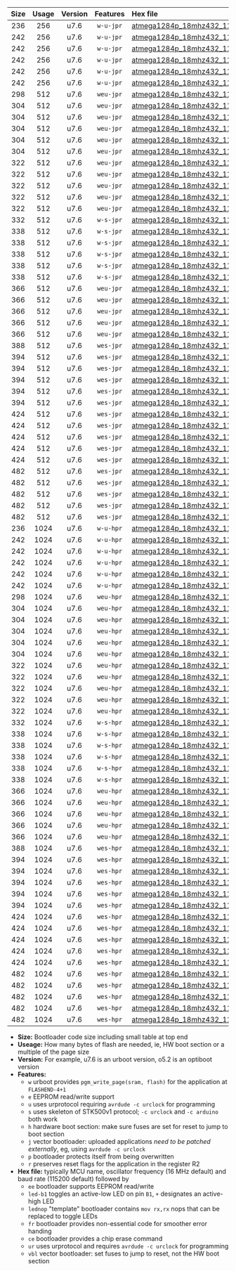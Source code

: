 |Size|Usage|Version|Features|Hex file|
|:-:|:-:|:-:|:-:|:--|
|236|256|u7.6|`w-u-jpr`|[atmega1284p_18mhz432_115200bps_ur_vbl.hex](https://raw.githubusercontent.com/stefanrueger/urboot/main/atmega1284p_18mhz432_115200bps_ur_vbl.hex)|
|242|256|u7.6|`w-u-jpr`|[atmega1284p_18mhz432_115200bps_led+b5_ur_vbl.hex](https://raw.githubusercontent.com/stefanrueger/urboot/main/atmega1284p_18mhz432_115200bps_led+b5_ur_vbl.hex)|
|242|256|u7.6|`w-u-jpr`|[atmega1284p_18mhz432_115200bps_led+b7_ur_vbl.hex](https://raw.githubusercontent.com/stefanrueger/urboot/main/atmega1284p_18mhz432_115200bps_led+b7_ur_vbl.hex)|
|242|256|u7.6|`w-u-jpr`|[atmega1284p_18mhz432_115200bps_led+c7_ur_vbl.hex](https://raw.githubusercontent.com/stefanrueger/urboot/main/atmega1284p_18mhz432_115200bps_led+c7_ur_vbl.hex)|
|242|256|u7.6|`w-u-jpr`|[atmega1284p_18mhz432_115200bps_led+d7_ur_vbl.hex](https://raw.githubusercontent.com/stefanrueger/urboot/main/atmega1284p_18mhz432_115200bps_led+d7_ur_vbl.hex)|
|242|256|u7.6|`w-u-jpr`|[atmega1284p_18mhz432_115200bps_lednop_ur_vbl.hex](https://raw.githubusercontent.com/stefanrueger/urboot/main/atmega1284p_18mhz432_115200bps_lednop_ur_vbl.hex)|
|298|512|u7.6|`weu-jpr`|[atmega1284p_18mhz432_115200bps_ee_ur_vbl.hex](https://raw.githubusercontent.com/stefanrueger/urboot/main/atmega1284p_18mhz432_115200bps_ee_ur_vbl.hex)|
|304|512|u7.6|`weu-jpr`|[atmega1284p_18mhz432_115200bps_ee_led+b5_ur_vbl.hex](https://raw.githubusercontent.com/stefanrueger/urboot/main/atmega1284p_18mhz432_115200bps_ee_led+b5_ur_vbl.hex)|
|304|512|u7.6|`weu-jpr`|[atmega1284p_18mhz432_115200bps_ee_led+b7_ur_vbl.hex](https://raw.githubusercontent.com/stefanrueger/urboot/main/atmega1284p_18mhz432_115200bps_ee_led+b7_ur_vbl.hex)|
|304|512|u7.6|`weu-jpr`|[atmega1284p_18mhz432_115200bps_ee_led+c7_ur_vbl.hex](https://raw.githubusercontent.com/stefanrueger/urboot/main/atmega1284p_18mhz432_115200bps_ee_led+c7_ur_vbl.hex)|
|304|512|u7.6|`weu-jpr`|[atmega1284p_18mhz432_115200bps_ee_led+d7_ur_vbl.hex](https://raw.githubusercontent.com/stefanrueger/urboot/main/atmega1284p_18mhz432_115200bps_ee_led+d7_ur_vbl.hex)|
|304|512|u7.6|`weu-jpr`|[atmega1284p_18mhz432_115200bps_ee_lednop_ur_vbl.hex](https://raw.githubusercontent.com/stefanrueger/urboot/main/atmega1284p_18mhz432_115200bps_ee_lednop_ur_vbl.hex)|
|322|512|u7.6|`weu-jpr`|[atmega1284p_18mhz432_115200bps_ee_led+b5_fr_ur_vbl.hex](https://raw.githubusercontent.com/stefanrueger/urboot/main/atmega1284p_18mhz432_115200bps_ee_led+b5_fr_ur_vbl.hex)|
|322|512|u7.6|`weu-jpr`|[atmega1284p_18mhz432_115200bps_ee_led+b7_fr_ur_vbl.hex](https://raw.githubusercontent.com/stefanrueger/urboot/main/atmega1284p_18mhz432_115200bps_ee_led+b7_fr_ur_vbl.hex)|
|322|512|u7.6|`weu-jpr`|[atmega1284p_18mhz432_115200bps_ee_led+c7_fr_ur_vbl.hex](https://raw.githubusercontent.com/stefanrueger/urboot/main/atmega1284p_18mhz432_115200bps_ee_led+c7_fr_ur_vbl.hex)|
|322|512|u7.6|`weu-jpr`|[atmega1284p_18mhz432_115200bps_ee_led+d7_fr_ur_vbl.hex](https://raw.githubusercontent.com/stefanrueger/urboot/main/atmega1284p_18mhz432_115200bps_ee_led+d7_fr_ur_vbl.hex)|
|322|512|u7.6|`weu-jpr`|[atmega1284p_18mhz432_115200bps_ee_lednop_fr_ur_vbl.hex](https://raw.githubusercontent.com/stefanrueger/urboot/main/atmega1284p_18mhz432_115200bps_ee_lednop_fr_ur_vbl.hex)|
|332|512|u7.6|`w-s-jpr`|[atmega1284p_18mhz432_115200bps_vbl.hex](https://raw.githubusercontent.com/stefanrueger/urboot/main/atmega1284p_18mhz432_115200bps_vbl.hex)|
|338|512|u7.6|`w-s-jpr`|[atmega1284p_18mhz432_115200bps_led+b5_vbl.hex](https://raw.githubusercontent.com/stefanrueger/urboot/main/atmega1284p_18mhz432_115200bps_led+b5_vbl.hex)|
|338|512|u7.6|`w-s-jpr`|[atmega1284p_18mhz432_115200bps_led+b7_vbl.hex](https://raw.githubusercontent.com/stefanrueger/urboot/main/atmega1284p_18mhz432_115200bps_led+b7_vbl.hex)|
|338|512|u7.6|`w-s-jpr`|[atmega1284p_18mhz432_115200bps_led+c7_vbl.hex](https://raw.githubusercontent.com/stefanrueger/urboot/main/atmega1284p_18mhz432_115200bps_led+c7_vbl.hex)|
|338|512|u7.6|`w-s-jpr`|[atmega1284p_18mhz432_115200bps_led+d7_vbl.hex](https://raw.githubusercontent.com/stefanrueger/urboot/main/atmega1284p_18mhz432_115200bps_led+d7_vbl.hex)|
|338|512|u7.6|`w-s-jpr`|[atmega1284p_18mhz432_115200bps_lednop_vbl.hex](https://raw.githubusercontent.com/stefanrueger/urboot/main/atmega1284p_18mhz432_115200bps_lednop_vbl.hex)|
|366|512|u7.6|`weu-jpr`|[atmega1284p_18mhz432_115200bps_ee_led+b5_fr_ce_ur_vbl.hex](https://raw.githubusercontent.com/stefanrueger/urboot/main/atmega1284p_18mhz432_115200bps_ee_led+b5_fr_ce_ur_vbl.hex)|
|366|512|u7.6|`weu-jpr`|[atmega1284p_18mhz432_115200bps_ee_led+b7_fr_ce_ur_vbl.hex](https://raw.githubusercontent.com/stefanrueger/urboot/main/atmega1284p_18mhz432_115200bps_ee_led+b7_fr_ce_ur_vbl.hex)|
|366|512|u7.6|`weu-jpr`|[atmega1284p_18mhz432_115200bps_ee_led+c7_fr_ce_ur_vbl.hex](https://raw.githubusercontent.com/stefanrueger/urboot/main/atmega1284p_18mhz432_115200bps_ee_led+c7_fr_ce_ur_vbl.hex)|
|366|512|u7.6|`weu-jpr`|[atmega1284p_18mhz432_115200bps_ee_led+d7_fr_ce_ur_vbl.hex](https://raw.githubusercontent.com/stefanrueger/urboot/main/atmega1284p_18mhz432_115200bps_ee_led+d7_fr_ce_ur_vbl.hex)|
|366|512|u7.6|`weu-jpr`|[atmega1284p_18mhz432_115200bps_ee_lednop_fr_ce_ur_vbl.hex](https://raw.githubusercontent.com/stefanrueger/urboot/main/atmega1284p_18mhz432_115200bps_ee_lednop_fr_ce_ur_vbl.hex)|
|388|512|u7.6|`wes-jpr`|[atmega1284p_18mhz432_115200bps_ee_vbl.hex](https://raw.githubusercontent.com/stefanrueger/urboot/main/atmega1284p_18mhz432_115200bps_ee_vbl.hex)|
|394|512|u7.6|`wes-jpr`|[atmega1284p_18mhz432_115200bps_ee_led+b5_vbl.hex](https://raw.githubusercontent.com/stefanrueger/urboot/main/atmega1284p_18mhz432_115200bps_ee_led+b5_vbl.hex)|
|394|512|u7.6|`wes-jpr`|[atmega1284p_18mhz432_115200bps_ee_led+b7_vbl.hex](https://raw.githubusercontent.com/stefanrueger/urboot/main/atmega1284p_18mhz432_115200bps_ee_led+b7_vbl.hex)|
|394|512|u7.6|`wes-jpr`|[atmega1284p_18mhz432_115200bps_ee_led+c7_vbl.hex](https://raw.githubusercontent.com/stefanrueger/urboot/main/atmega1284p_18mhz432_115200bps_ee_led+c7_vbl.hex)|
|394|512|u7.6|`wes-jpr`|[atmega1284p_18mhz432_115200bps_ee_led+d7_vbl.hex](https://raw.githubusercontent.com/stefanrueger/urboot/main/atmega1284p_18mhz432_115200bps_ee_led+d7_vbl.hex)|
|394|512|u7.6|`wes-jpr`|[atmega1284p_18mhz432_115200bps_ee_lednop_vbl.hex](https://raw.githubusercontent.com/stefanrueger/urboot/main/atmega1284p_18mhz432_115200bps_ee_lednop_vbl.hex)|
|424|512|u7.6|`wes-jpr`|[atmega1284p_18mhz432_115200bps_ee_led+b5_fr_vbl.hex](https://raw.githubusercontent.com/stefanrueger/urboot/main/atmega1284p_18mhz432_115200bps_ee_led+b5_fr_vbl.hex)|
|424|512|u7.6|`wes-jpr`|[atmega1284p_18mhz432_115200bps_ee_led+b7_fr_vbl.hex](https://raw.githubusercontent.com/stefanrueger/urboot/main/atmega1284p_18mhz432_115200bps_ee_led+b7_fr_vbl.hex)|
|424|512|u7.6|`wes-jpr`|[atmega1284p_18mhz432_115200bps_ee_led+c7_fr_vbl.hex](https://raw.githubusercontent.com/stefanrueger/urboot/main/atmega1284p_18mhz432_115200bps_ee_led+c7_fr_vbl.hex)|
|424|512|u7.6|`wes-jpr`|[atmega1284p_18mhz432_115200bps_ee_led+d7_fr_vbl.hex](https://raw.githubusercontent.com/stefanrueger/urboot/main/atmega1284p_18mhz432_115200bps_ee_led+d7_fr_vbl.hex)|
|424|512|u7.6|`wes-jpr`|[atmega1284p_18mhz432_115200bps_ee_lednop_fr_vbl.hex](https://raw.githubusercontent.com/stefanrueger/urboot/main/atmega1284p_18mhz432_115200bps_ee_lednop_fr_vbl.hex)|
|482|512|u7.6|`wes-jpr`|[atmega1284p_18mhz432_115200bps_ee_led+b5_fr_ce_vbl.hex](https://raw.githubusercontent.com/stefanrueger/urboot/main/atmega1284p_18mhz432_115200bps_ee_led+b5_fr_ce_vbl.hex)|
|482|512|u7.6|`wes-jpr`|[atmega1284p_18mhz432_115200bps_ee_led+b7_fr_ce_vbl.hex](https://raw.githubusercontent.com/stefanrueger/urboot/main/atmega1284p_18mhz432_115200bps_ee_led+b7_fr_ce_vbl.hex)|
|482|512|u7.6|`wes-jpr`|[atmega1284p_18mhz432_115200bps_ee_led+c7_fr_ce_vbl.hex](https://raw.githubusercontent.com/stefanrueger/urboot/main/atmega1284p_18mhz432_115200bps_ee_led+c7_fr_ce_vbl.hex)|
|482|512|u7.6|`wes-jpr`|[atmega1284p_18mhz432_115200bps_ee_led+d7_fr_ce_vbl.hex](https://raw.githubusercontent.com/stefanrueger/urboot/main/atmega1284p_18mhz432_115200bps_ee_led+d7_fr_ce_vbl.hex)|
|482|512|u7.6|`wes-jpr`|[atmega1284p_18mhz432_115200bps_ee_lednop_fr_ce_vbl.hex](https://raw.githubusercontent.com/stefanrueger/urboot/main/atmega1284p_18mhz432_115200bps_ee_lednop_fr_ce_vbl.hex)|
|236|1024|u7.6|`w-u-hpr`|[atmega1284p_18mhz432_115200bps_ur.hex](https://raw.githubusercontent.com/stefanrueger/urboot/main/atmega1284p_18mhz432_115200bps_ur.hex)|
|242|1024|u7.6|`w-u-hpr`|[atmega1284p_18mhz432_115200bps_led+b5_ur.hex](https://raw.githubusercontent.com/stefanrueger/urboot/main/atmega1284p_18mhz432_115200bps_led+b5_ur.hex)|
|242|1024|u7.6|`w-u-hpr`|[atmega1284p_18mhz432_115200bps_led+b7_ur.hex](https://raw.githubusercontent.com/stefanrueger/urboot/main/atmega1284p_18mhz432_115200bps_led+b7_ur.hex)|
|242|1024|u7.6|`w-u-hpr`|[atmega1284p_18mhz432_115200bps_led+c7_ur.hex](https://raw.githubusercontent.com/stefanrueger/urboot/main/atmega1284p_18mhz432_115200bps_led+c7_ur.hex)|
|242|1024|u7.6|`w-u-hpr`|[atmega1284p_18mhz432_115200bps_led+d7_ur.hex](https://raw.githubusercontent.com/stefanrueger/urboot/main/atmega1284p_18mhz432_115200bps_led+d7_ur.hex)|
|242|1024|u7.6|`w-u-hpr`|[atmega1284p_18mhz432_115200bps_lednop_ur.hex](https://raw.githubusercontent.com/stefanrueger/urboot/main/atmega1284p_18mhz432_115200bps_lednop_ur.hex)|
|298|1024|u7.6|`weu-hpr`|[atmega1284p_18mhz432_115200bps_ee_ur.hex](https://raw.githubusercontent.com/stefanrueger/urboot/main/atmega1284p_18mhz432_115200bps_ee_ur.hex)|
|304|1024|u7.6|`weu-hpr`|[atmega1284p_18mhz432_115200bps_ee_led+b5_ur.hex](https://raw.githubusercontent.com/stefanrueger/urboot/main/atmega1284p_18mhz432_115200bps_ee_led+b5_ur.hex)|
|304|1024|u7.6|`weu-hpr`|[atmega1284p_18mhz432_115200bps_ee_led+b7_ur.hex](https://raw.githubusercontent.com/stefanrueger/urboot/main/atmega1284p_18mhz432_115200bps_ee_led+b7_ur.hex)|
|304|1024|u7.6|`weu-hpr`|[atmega1284p_18mhz432_115200bps_ee_led+c7_ur.hex](https://raw.githubusercontent.com/stefanrueger/urboot/main/atmega1284p_18mhz432_115200bps_ee_led+c7_ur.hex)|
|304|1024|u7.6|`weu-hpr`|[atmega1284p_18mhz432_115200bps_ee_led+d7_ur.hex](https://raw.githubusercontent.com/stefanrueger/urboot/main/atmega1284p_18mhz432_115200bps_ee_led+d7_ur.hex)|
|304|1024|u7.6|`weu-hpr`|[atmega1284p_18mhz432_115200bps_ee_lednop_ur.hex](https://raw.githubusercontent.com/stefanrueger/urboot/main/atmega1284p_18mhz432_115200bps_ee_lednop_ur.hex)|
|322|1024|u7.6|`weu-hpr`|[atmega1284p_18mhz432_115200bps_ee_led+b5_fr_ur.hex](https://raw.githubusercontent.com/stefanrueger/urboot/main/atmega1284p_18mhz432_115200bps_ee_led+b5_fr_ur.hex)|
|322|1024|u7.6|`weu-hpr`|[atmega1284p_18mhz432_115200bps_ee_led+b7_fr_ur.hex](https://raw.githubusercontent.com/stefanrueger/urboot/main/atmega1284p_18mhz432_115200bps_ee_led+b7_fr_ur.hex)|
|322|1024|u7.6|`weu-hpr`|[atmega1284p_18mhz432_115200bps_ee_led+c7_fr_ur.hex](https://raw.githubusercontent.com/stefanrueger/urboot/main/atmega1284p_18mhz432_115200bps_ee_led+c7_fr_ur.hex)|
|322|1024|u7.6|`weu-hpr`|[atmega1284p_18mhz432_115200bps_ee_led+d7_fr_ur.hex](https://raw.githubusercontent.com/stefanrueger/urboot/main/atmega1284p_18mhz432_115200bps_ee_led+d7_fr_ur.hex)|
|322|1024|u7.6|`weu-hpr`|[atmega1284p_18mhz432_115200bps_ee_lednop_fr_ur.hex](https://raw.githubusercontent.com/stefanrueger/urboot/main/atmega1284p_18mhz432_115200bps_ee_lednop_fr_ur.hex)|
|332|1024|u7.6|`w-s-hpr`|[atmega1284p_18mhz432_115200bps.hex](https://raw.githubusercontent.com/stefanrueger/urboot/main/atmega1284p_18mhz432_115200bps.hex)|
|338|1024|u7.6|`w-s-hpr`|[atmega1284p_18mhz432_115200bps_led+b5.hex](https://raw.githubusercontent.com/stefanrueger/urboot/main/atmega1284p_18mhz432_115200bps_led+b5.hex)|
|338|1024|u7.6|`w-s-hpr`|[atmega1284p_18mhz432_115200bps_led+b7.hex](https://raw.githubusercontent.com/stefanrueger/urboot/main/atmega1284p_18mhz432_115200bps_led+b7.hex)|
|338|1024|u7.6|`w-s-hpr`|[atmega1284p_18mhz432_115200bps_led+c7.hex](https://raw.githubusercontent.com/stefanrueger/urboot/main/atmega1284p_18mhz432_115200bps_led+c7.hex)|
|338|1024|u7.6|`w-s-hpr`|[atmega1284p_18mhz432_115200bps_led+d7.hex](https://raw.githubusercontent.com/stefanrueger/urboot/main/atmega1284p_18mhz432_115200bps_led+d7.hex)|
|338|1024|u7.6|`w-s-hpr`|[atmega1284p_18mhz432_115200bps_lednop.hex](https://raw.githubusercontent.com/stefanrueger/urboot/main/atmega1284p_18mhz432_115200bps_lednop.hex)|
|366|1024|u7.6|`weu-hpr`|[atmega1284p_18mhz432_115200bps_ee_led+b5_fr_ce_ur.hex](https://raw.githubusercontent.com/stefanrueger/urboot/main/atmega1284p_18mhz432_115200bps_ee_led+b5_fr_ce_ur.hex)|
|366|1024|u7.6|`weu-hpr`|[atmega1284p_18mhz432_115200bps_ee_led+b7_fr_ce_ur.hex](https://raw.githubusercontent.com/stefanrueger/urboot/main/atmega1284p_18mhz432_115200bps_ee_led+b7_fr_ce_ur.hex)|
|366|1024|u7.6|`weu-hpr`|[atmega1284p_18mhz432_115200bps_ee_led+c7_fr_ce_ur.hex](https://raw.githubusercontent.com/stefanrueger/urboot/main/atmega1284p_18mhz432_115200bps_ee_led+c7_fr_ce_ur.hex)|
|366|1024|u7.6|`weu-hpr`|[atmega1284p_18mhz432_115200bps_ee_led+d7_fr_ce_ur.hex](https://raw.githubusercontent.com/stefanrueger/urboot/main/atmega1284p_18mhz432_115200bps_ee_led+d7_fr_ce_ur.hex)|
|366|1024|u7.6|`weu-hpr`|[atmega1284p_18mhz432_115200bps_ee_lednop_fr_ce_ur.hex](https://raw.githubusercontent.com/stefanrueger/urboot/main/atmega1284p_18mhz432_115200bps_ee_lednop_fr_ce_ur.hex)|
|388|1024|u7.6|`wes-hpr`|[atmega1284p_18mhz432_115200bps_ee.hex](https://raw.githubusercontent.com/stefanrueger/urboot/main/atmega1284p_18mhz432_115200bps_ee.hex)|
|394|1024|u7.6|`wes-hpr`|[atmega1284p_18mhz432_115200bps_ee_led+b5.hex](https://raw.githubusercontent.com/stefanrueger/urboot/main/atmega1284p_18mhz432_115200bps_ee_led+b5.hex)|
|394|1024|u7.6|`wes-hpr`|[atmega1284p_18mhz432_115200bps_ee_led+b7.hex](https://raw.githubusercontent.com/stefanrueger/urboot/main/atmega1284p_18mhz432_115200bps_ee_led+b7.hex)|
|394|1024|u7.6|`wes-hpr`|[atmega1284p_18mhz432_115200bps_ee_led+c7.hex](https://raw.githubusercontent.com/stefanrueger/urboot/main/atmega1284p_18mhz432_115200bps_ee_led+c7.hex)|
|394|1024|u7.6|`wes-hpr`|[atmega1284p_18mhz432_115200bps_ee_led+d7.hex](https://raw.githubusercontent.com/stefanrueger/urboot/main/atmega1284p_18mhz432_115200bps_ee_led+d7.hex)|
|394|1024|u7.6|`wes-hpr`|[atmega1284p_18mhz432_115200bps_ee_lednop.hex](https://raw.githubusercontent.com/stefanrueger/urboot/main/atmega1284p_18mhz432_115200bps_ee_lednop.hex)|
|424|1024|u7.6|`wes-hpr`|[atmega1284p_18mhz432_115200bps_ee_led+b5_fr.hex](https://raw.githubusercontent.com/stefanrueger/urboot/main/atmega1284p_18mhz432_115200bps_ee_led+b5_fr.hex)|
|424|1024|u7.6|`wes-hpr`|[atmega1284p_18mhz432_115200bps_ee_led+b7_fr.hex](https://raw.githubusercontent.com/stefanrueger/urboot/main/atmega1284p_18mhz432_115200bps_ee_led+b7_fr.hex)|
|424|1024|u7.6|`wes-hpr`|[atmega1284p_18mhz432_115200bps_ee_led+c7_fr.hex](https://raw.githubusercontent.com/stefanrueger/urboot/main/atmega1284p_18mhz432_115200bps_ee_led+c7_fr.hex)|
|424|1024|u7.6|`wes-hpr`|[atmega1284p_18mhz432_115200bps_ee_led+d7_fr.hex](https://raw.githubusercontent.com/stefanrueger/urboot/main/atmega1284p_18mhz432_115200bps_ee_led+d7_fr.hex)|
|424|1024|u7.6|`wes-hpr`|[atmega1284p_18mhz432_115200bps_ee_lednop_fr.hex](https://raw.githubusercontent.com/stefanrueger/urboot/main/atmega1284p_18mhz432_115200bps_ee_lednop_fr.hex)|
|482|1024|u7.6|`wes-hpr`|[atmega1284p_18mhz432_115200bps_ee_led+b5_fr_ce.hex](https://raw.githubusercontent.com/stefanrueger/urboot/main/atmega1284p_18mhz432_115200bps_ee_led+b5_fr_ce.hex)|
|482|1024|u7.6|`wes-hpr`|[atmega1284p_18mhz432_115200bps_ee_led+b7_fr_ce.hex](https://raw.githubusercontent.com/stefanrueger/urboot/main/atmega1284p_18mhz432_115200bps_ee_led+b7_fr_ce.hex)|
|482|1024|u7.6|`wes-hpr`|[atmega1284p_18mhz432_115200bps_ee_led+c7_fr_ce.hex](https://raw.githubusercontent.com/stefanrueger/urboot/main/atmega1284p_18mhz432_115200bps_ee_led+c7_fr_ce.hex)|
|482|1024|u7.6|`wes-hpr`|[atmega1284p_18mhz432_115200bps_ee_led+d7_fr_ce.hex](https://raw.githubusercontent.com/stefanrueger/urboot/main/atmega1284p_18mhz432_115200bps_ee_led+d7_fr_ce.hex)|
|482|1024|u7.6|`wes-hpr`|[atmega1284p_18mhz432_115200bps_ee_lednop_fr_ce.hex](https://raw.githubusercontent.com/stefanrueger/urboot/main/atmega1284p_18mhz432_115200bps_ee_lednop_fr_ce.hex)|

- **Size:** Bootloader code size including small table at top end
- **Useage:** How many bytes of flash are needed, ie, HW boot section or a multiple of the page size
- **Version:** For example, u7.6 is an urboot version, o5.2 is an optiboot version
- **Features:**
  + `w` urboot provides `pgm_write_page(sram, flash)` for the application at `FLASHEND-4+1`
  + `e` EEPROM read/write support
  + `u` uses urprotocol requiring `avrdude -c urclock` for programming
  + `s` uses skeleton of STK500v1 protocol; `-c urclock` and `-c arduino` both work
  + `h` hardware boot section: make sure fuses are set for reset to jump to boot section
  + `j` vector bootloader: uploaded applications *need to be patched externally*, eg, using `avrdude -c urclock`
  + `p` bootloader protects itself from being overwritten
  + `r` preserves reset flags for the application in the register R2
- **Hex file:** typically MCU name, oscillator frequency (16 MHz default) and baud rate (115200 default) followed by
  + `ee` bootloader supports EEPROM read/write
  + `led-b1` toggles an active-low LED on pin `B1`, `+` designates an active-high LED
  + `lednop` "template" bootloader contains `mov rx,rx` nops that can be replaced to toggle LEDs
  + `fr` bootloader provides non-essential code for smoother error handing
  + `ce` bootloader provides a chip erase command
  + `ur` uses urprotocol and requires `avrdude -c urclock` for programming
  + `vbl` vector bootloader: set fuses to jump to reset, not the HW boot section

